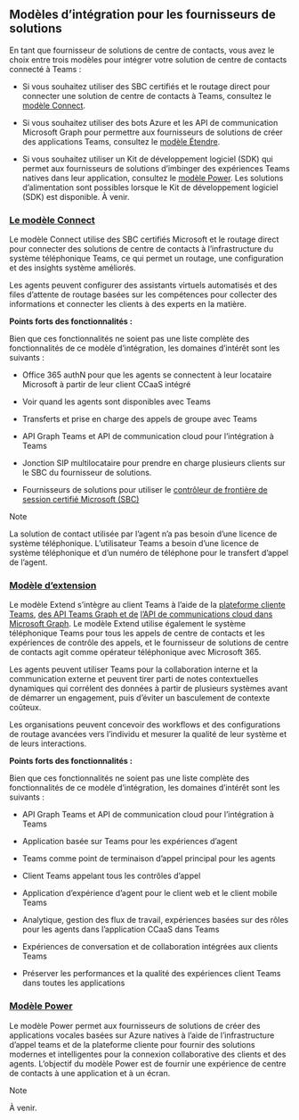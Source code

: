 ## <a name="integration-models-for-solution-providers"></a>Modèles d’intégration pour les fournisseurs de solutions

<a name="steps"></a>

En tant que fournisseur de solutions de centre de contacts, vous avez le choix entre trois modèles pour intégrer votre solution de centre de contacts connecté à Teams :

- Si vous souhaitez utiliser des SBC certifiés et le routage direct pour connecter une solution de centre de contacts à Teams, consultez le [modèle Connect](?tabs=connect#steps).

- Si vous souhaitez utiliser des bots Azure et les API de communication Microsoft Graph pour permettre aux fournisseurs de solutions de créer des applications Teams, consultez le [modèle Étendre](?tabs=extend#steps).

- Si vous souhaitez utiliser un Kit de développement logiciel (SDK) qui permet aux fournisseurs de solutions d’imbinger des expériences Teams natives dans leur application, consultez le [modèle Power](?tabs=power#steps). Les solutions d’alimentation sont possibles lorsque le Kit de développement logiciel (SDK) est disponible. À venir.

### <a name="the-connect-model"></a>[**Le modèle Connect**](#tab/connect)

Le modèle Connect utilise des SBC certifiés Microsoft et le routage direct pour connecter des solutions de centre de contacts à l’infrastructure du système téléphonique Teams, ce qui permet un routage, une configuration et des insights système améliorés.

Les agents peuvent configurer des assistants virtuels automatisés et des files d’attente de routage basées sur les compétences pour collecter des informations et connecter les clients à des experts en la matière.

**Points forts des fonctionnalités :**

Bien que ces fonctionnalités ne soient pas une liste complète des fonctionnalités de ce modèle d’intégration, les domaines d’intérêt sont les suivants :

- Office 365 authN pour que les agents se connectent à leur locataire Microsoft à partir de leur client CCaaS intégré

- Voir quand les agents sont disponibles avec Teams

- Transferts et prise en charge des appels de groupe avec Teams

- API Graph Teams et API de communication cloud pour l’intégration à Teams

- Jonction SIP multilocataire pour prendre en charge plusieurs clients sur le SBC du fournisseur de solutions.

- Fournisseurs de solutions pour utiliser le [<span class="underline">contrôleur de frontière de session certifié Microsoft (SBC)</span>](../direct-routing-border-controllers.md)

> [!NOTE]
> La solution de contact utilisée par l’agent n’a pas besoin d’une licence de système téléphonique. L’utilisateur Teams a besoin d’une licence de système téléphonique et d’un numéro de téléphone pour le transfert d’appel de l’agent.

### <a name="the-extend-model"></a>[**Modèle d’extension**](#tab/extend)

Le modèle Extend s’intègre au client Teams à l’aide de la [plateforme cliente Teams](/microsoftteams/platform/overview), [des API Teams Graph et de](/graph/api/resources/teams-api-overview) [l’API de communications cloud dans Microsoft Graph](/graph/api/resources/communications-api-overview). Le modèle Extend utilise également le système téléphonique Teams pour tous les appels de centre de contacts et les expériences de contrôle des appels, et le fournisseur de solutions de centre de contacts agit comme opérateur téléphonique avec Microsoft 365.

Les agents peuvent utiliser Teams pour la collaboration interne et la communication externe et peuvent tirer parti de notes contextuelles dynamiques qui corrélent des données à partir de plusieurs systèmes avant de démarrer un engagement, puis d’éviter un basculement de contexte coûteux.

Les organisations peuvent concevoir des workflows et des configurations de routage avancées vers l’individu et mesurer la qualité de leur système et de leurs interactions.

**Points forts des fonctionnalités :**

Bien que ces fonctionnalités ne soient pas une liste complète des fonctionnalités de ce modèle d’intégration, les domaines d’intérêt sont les suivants :

- API Graph Teams et API de communication cloud pour l’intégration à Teams

- Application basée sur Teams pour les expériences d’agent

- Teams comme point de terminaison d’appel principal pour les agents

- Client Teams appelant tous les contrôles d’appel

- Application d’expérience d’agent pour le client web et le client mobile Teams

- Analytique, gestion des flux de travail, expériences basées sur des rôles pour les agents dans l’application CCaaS dans Teams

- Expériences de conversation et de collaboration intégrées aux clients Teams

- Préserver les performances et la qualité des expériences client Teams dans toutes les applications



### <a name="the-power-model"></a>[**Modèle Power**](#tab/power)

Le modèle Power permet aux fournisseurs de solutions de créer des applications vocales basées sur Azure natives à l’aide de l’infrastructure d’appel teams et de la plateforme cliente pour fournir des solutions modernes et intelligentes pour la connexion collaborative des clients et des agents. L’objectif du modèle Power est de fournir une expérience de centre de contacts à une application et à un écran.


> [!NOTE]
> À venir.
